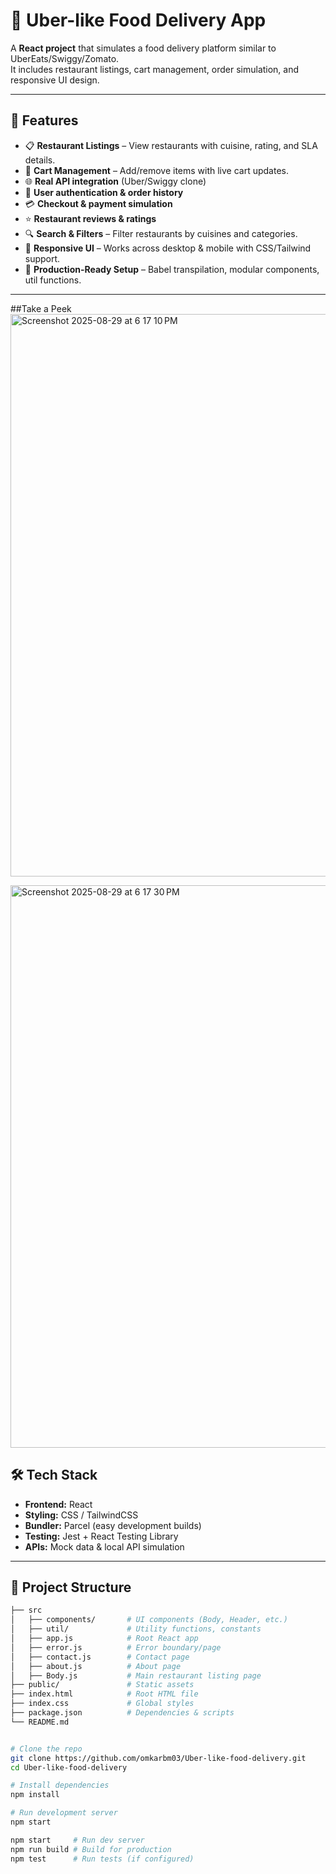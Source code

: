 # 🍕 Uber-like Food Delivery App

A **React project** that simulates a food delivery platform similar to UberEats/Swiggy/Zomato.  
It includes restaurant listings, cart management, order simulation, and responsive UI design.

---

## 🚀 Features

- 📋 **Restaurant Listings** – View restaurants with cuisine, rating, and SLA details.
- 🛒 **Cart Management** – Add/remove items with live cart updates.
- 🌐 **Real API integration** (Uber/Swiggy clone)
- 🔐 **User authentication & order history**
- 💳 **Checkout & payment simulation**
- ⭐ **Restaurant reviews & ratings**
- 🔍 **Search & Filters** – Filter restaurants by cuisines and categories.
- 📱 **Responsive UI** – Works across desktop & mobile with CSS/Tailwind support.
- 🔧 **Production-Ready Setup** – Babel transpilation, modular components, util functions.

---
##Take a Peek 
<img width="1440" height="900" alt="Screenshot 2025-08-29 at 6 17 10 PM" src="https://github.com/user-attachments/assets/39bafcb1-499b-4ce3-892e-82f29724097d" />

<img width="1440" height="900" alt="Screenshot 2025-08-29 at 6 17 30 PM" src="https://github.com/user-attachments/assets/ce15b76d-3665-4c11-a2d7-6fdbbedccc36" />



## 🛠️ Tech Stack

- **Frontend:** React  
- **Styling:** CSS / TailwindCSS  
- **Bundler:** Parcel (easy development builds)  
- **Testing:** Jest + React Testing Library  
- **APIs:** Mock data & local API simulation  

---

## 📂 Project Structure

```bash
├── src
│   ├── components/       # UI components (Body, Header, etc.)
│   ├── util/             # Utility functions, constants
│   ├── app.js            # Root React app
│   ├── error.js          # Error boundary/page
│   ├── contact.js        # Contact page
│   ├── about.js          # About page
│   ├── Body.js           # Main restaurant listing page
├── public/               # Static assets
├── index.html            # Root HTML file
├── index.css             # Global styles
├── package.json          # Dependencies & scripts
└── README.md


# Clone the repo
git clone https://github.com/omkarbm03/Uber-like-food-delivery.git
cd Uber-like-food-delivery

# Install dependencies
npm install

# Run development server
npm start

npm start     # Run dev server
npm run build # Build for production
npm test      # Run tests (if configured)
```


